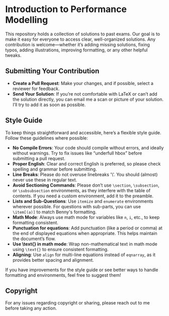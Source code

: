 # Introduction to Performance Modelling

This repository holds a collection of solutions to past exams. Our goal is to make it easy for everyone to access clear, well-organized solutions. Any contribution is welcome—whether it’s adding missing solutions, fixing typos, adding illustrations, improving formatting, or any other helpful tweaks.

## Submitting Your Contribution

- **Create a Pull Request**: Make your changes, and if possible, select a reviewer for feedback.
- **Send Your Solution**: If you’re not comfortable with LaTeX or can’t add the solution directly, you can email me a scan or picture of your solution. I’ll try to add it as soon as possible.

## Style Guide

To keep things straightforward and accessible, here’s a flexible style guide. Follow these guidelines where possible:

- **No Compile Errors**: Your code should compile without errors, and ideally without warnings. Try to fix issues like “underfull hbox” before submitting a pull request.
- **Proper English**: Clear and correct English is preferred, so please check spelling and grammar before submitting.
- **Line Breaks**: Please do not overuse linebreaks '\\'. You should (almost) never use these in regular text.
- **Avoid Sectioning Commands**: Please don’t use `\section`, `\subsection`, or `\subsubsection` environments, as they interfere with the table of contents. If you need a custom environment, add it to the preamble.
- **Lists and Sub-Questions**: Use `itemize` and `enumerate` environments wherever possible. For questions with sub-parts, you can use `\item[(a)]` to match Benny's formatting.
- **Math Mode**: Always use math mode for variables like `n`, `i`, etc., to keep formatting consistent.
- **Punctuation for equations**: Add punctuation (like a period or comma) at the end of displayed equations when appropriate. This helps maintain the document’s flow.
- **Use \text{} in math mode**: Wrap non-mathematical text in math mode using `\text{}` to ensure consistent formatting.
- **Aligning**: Use `align` for multi-line equations instead of `eqnarray`, as it provides better spacing and alignment.

If you have improvements for the style guide or see better ways to handle formatting and environments, feel free to suggest them!

## Copyright

For any issues regarding copyright or sharing, please reach out to me before taking any action.
